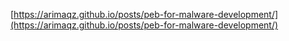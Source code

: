 [https://arimaqz.github.io/posts/peb-for-malware-development/](https://arimaqz.github.io/posts/peb-for-malware-development/)